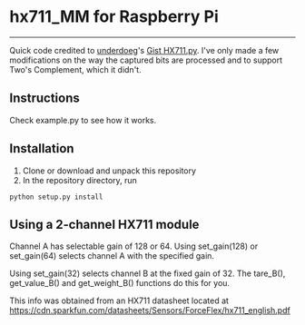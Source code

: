 # hx711_MM for Raspberry Pi
----
Quick code credited to [underdoeg](https://github.com/underdoeg/)'s [Gist HX711.py](https://gist.github.com/underdoeg/98a38b54f889fce2b237).
I've only made a few modifications on the way the captured bits are processed and to support Two's Complement, which it didn't.

Instructions
------------
Check example.py to see how it works.

Installation
------------
1. Clone or download and unpack this repository
2. In the repository directory, run
```
python setup.py install
```

Using a 2-channel HX711 module
------------------------------
Channel A has selectable gain of 128 or 64.  Using set_gain(128) or set_gain(64)
selects channel A with the specified gain.

Using set_gain(32) selects channel B at the fixed gain of 32.  The tare_B(),
get_value_B() and get_weight_B() functions do this for you.

This info was obtained from an HX711 datasheet located at
https://cdn.sparkfun.com/datasheets/Sensors/ForceFlex/hx711_english.pdf
